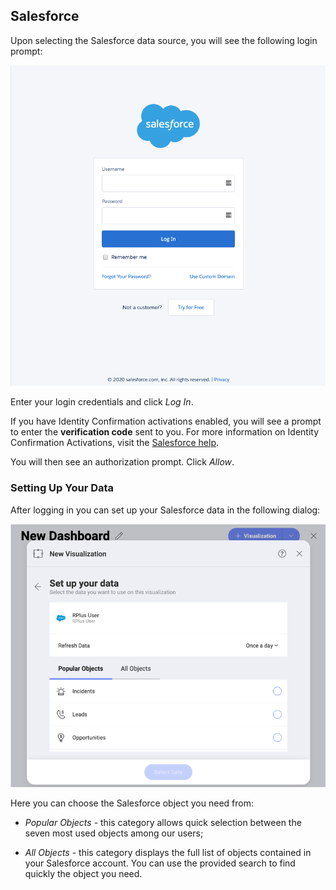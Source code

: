 ## Salesforce

Upon selecting the Salesforce data source, you will see the following login prompt:

![Salesforce login prompt](images/salesforce-login-prompt.png)

Enter your login credentials and click *Log In*.

If you have Identity Confirmation activations enabled, you will see a
prompt to enter the **verification code** sent to you. For more
information on Identity Confirmation Activations, visit the [Salesforce help](https://help.salesforce.com/articleView?id=security_activation_about.htm&type=5).

You will then see an authorization prompt. Click *Allow*.

### Setting Up Your Data

After logging in you can set up your Salesforce data in the following
dialog:

![Set up your data dialog](images/set-up-data-salesforce.png)

Here you can choose the Salesforce object you need from:

  - *Popular Objects* - this category allows quick selection between the
    seven most used objects among our users;

  - *All Objects* - this category displays the full list of objects
    contained in your Salesforce account.  You can use the provided search to find quickly the object you need.

